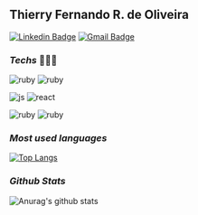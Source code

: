 ## Thierry Fernando R. de Oliveira
[![Linkedin Badge](https://img.shields.io/badge/-Thierry-blue?style=flat-square&logo=Linkedin&logoColor=white)](https://www.linkedin.com/in/thierry-fernando/) 
[![Gmail Badge](https://img.shields.io/badge/-thierrygigix@gmail.com-c14438?style=flat-square&logo=Gmail&logoColor=white&link=mailto:thierrygigix@gmail.com)](mailto:thierrygigix@gmail.com)



### ***Techs***  🧑🏻‍💻

![ruby](https://img.shields.io/badge/-ruby-b21607?style=for-the-badge&logo=ruby&logoColor=white) ![ruby](https://img.shields.io/badge/-rails-900d0d?style=for-the-badge&logo=ruby&logoColor=white)

![js](https://img.shields.io/badge/-Javascript-black?style=for-the-badge&logo=javascript&logoColor=white) ![react](https://img.shields.io/badge/-React-blue?style=for-the-badge&logo=react&logoColor=white)

![ruby](https://img.shields.io/badge/-typescript-0f4c75?style=for-the-badge&logo=typescript&logoColor=white) ![ruby](https://img.shields.io/badge/-angular-c70039?style=for-the-badge&logo=angular&logoColor=white)


### ***Most used languages***
[![Top Langs](https://github-readme-stats.vercel.app/api/top-langs/?username=thierryfro&layout=compact&theme=dracula)](https://github.com/anuraghazra/github-readme-stats)


### ***Github Stats***
![Anurag's github stats](https://github-readme-stats.vercel.app/api?username=thierryfro&show_icons=true&theme=dracula)

